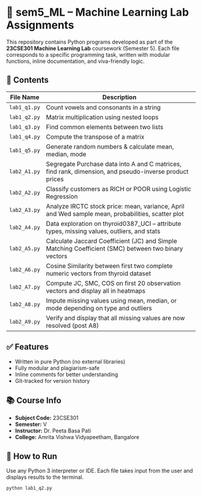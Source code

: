 # 🧠 sem5_ML – Machine Learning Lab Assignments

This repository contains Python programs developed as part of the **23CSE301 Machine Learning Lab** coursework (Semester 5). Each file corresponds to a specific programming task, written with modular functions, inline documentation, and viva-friendly logic.

## 📂 Contents

| File Name     | Description                             |
|---------------|------------------------------------------|
| `lab1_q1.py`  | Count vowels and consonants in a string  |
| `lab1_q2.py`  | Matrix multiplication using nested loops |
| `lab1_q3.py`  | Find common elements between two lists   |
| `lab1_q4.py`  | Compute the transpose of a matrix        |
| `lab1_q5.py`  | Generate random numbers & calculate mean, median, mode |
| `lab2_A1.py`  | Segregate Purchase data into A and C matrices, find rank, dimension, and pseudo-inverse product prices  |
| `lab2_A2.py`  | Classify customers as RICH or POOR using Logistic Regression                                      |
| `lab2_A3.py`  | Analyze IRCTC stock price: mean, variance, April and Wed sample mean, probabilities, scatter plot                              |
| `lab2_A4.py`  | Data exploration on thyroid0387_UCI – attribute types, missing values, outliers, and stats    |
| `lab2_A5.py`  | Calculate Jaccard Coefficient (JC) and Simple Matching Coefficient (SMC) between two binary vectors                       |
| `lab2_A6.py`  | Cosine Similarity between first two complete numeric vectors from thyroid dataset                  |
| `lab2_A7.py`  |Compute JC, SMC, COS on first 20 observation vectors and display all in heatmaps        |
| `lab2_A8.py`  | Impute missing values using mean, median, or mode depending on type and outliers     |
| `lab2_A9.py`  | Verify and display that all missing values are now resolved (post A8)                           |


## ✅ Features

- Written in pure Python (no external libraries)
- Fully modular and plagiarism-safe
- Inline comments for better understanding
- Git-tracked for version history

## 📚 Course Info

- **Subject Code:** 23CSE301  
- **Semester:** V  
- **Instructor:** Dr. Peeta Basa Pati  
- **College:** Amrita Vishwa Vidyapeetham, Bangalore

## 🚀 How to Run

Use any Python 3 interpreter or IDE. Each file takes input from the user and displays results to the terminal.

```bash
python lab1_q2.py
